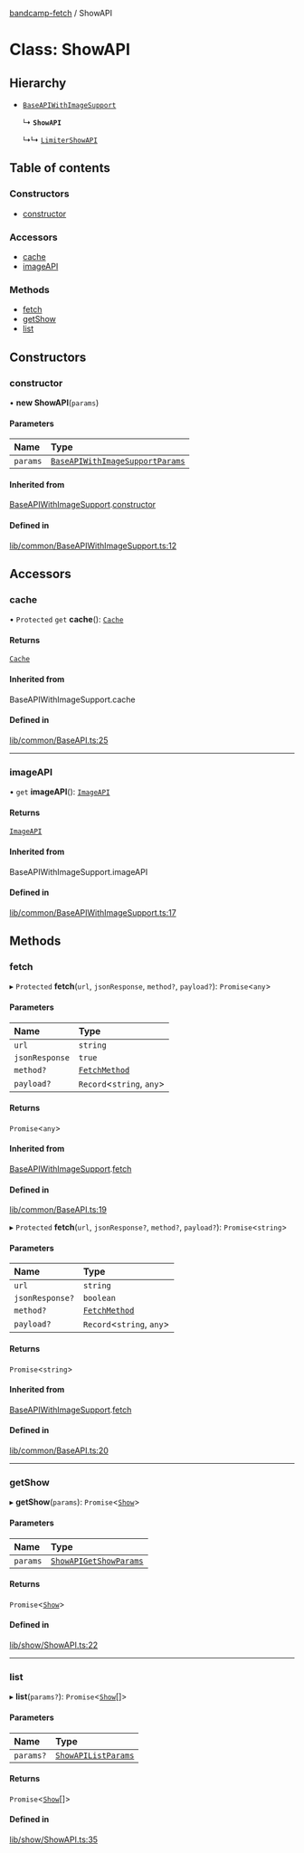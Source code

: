 [bandcamp-fetch](../README.md) / ShowAPI

# Class: ShowAPI

## Hierarchy

- [`BaseAPIWithImageSupport`](BaseAPIWithImageSupport.md)

  ↳ **`ShowAPI`**

  ↳↳ [`LimiterShowAPI`](LimiterShowAPI.md)

## Table of contents

### Constructors

- [constructor](ShowAPI.md#constructor)

### Accessors

- [cache](ShowAPI.md#cache)
- [imageAPI](ShowAPI.md#imageapi)

### Methods

- [fetch](ShowAPI.md#fetch)
- [getShow](ShowAPI.md#getshow)
- [list](ShowAPI.md#list)

## Constructors

### constructor

• **new ShowAPI**(`params`)

#### Parameters

| Name | Type |
| :------ | :------ |
| `params` | [`BaseAPIWithImageSupportParams`](../interfaces/BaseAPIWithImageSupportParams.md) |

#### Inherited from

[BaseAPIWithImageSupport](BaseAPIWithImageSupport.md).[constructor](BaseAPIWithImageSupport.md#constructor)

#### Defined in

[lib/common/BaseAPIWithImageSupport.ts:12](https://github.com/patrickkfkan/bandcamp-fetch/blob/19ec315/src/lib/common/BaseAPIWithImageSupport.ts#L12)

## Accessors

### cache

• `Protected` `get` **cache**(): [`Cache`](Cache.md)

#### Returns

[`Cache`](Cache.md)

#### Inherited from

BaseAPIWithImageSupport.cache

#### Defined in

[lib/common/BaseAPI.ts:25](https://github.com/patrickkfkan/bandcamp-fetch/blob/19ec315/src/lib/common/BaseAPI.ts#L25)

___

### imageAPI

• `get` **imageAPI**(): [`ImageAPI`](ImageAPI.md)

#### Returns

[`ImageAPI`](ImageAPI.md)

#### Inherited from

BaseAPIWithImageSupport.imageAPI

#### Defined in

[lib/common/BaseAPIWithImageSupport.ts:17](https://github.com/patrickkfkan/bandcamp-fetch/blob/19ec315/src/lib/common/BaseAPIWithImageSupport.ts#L17)

## Methods

### fetch

▸ `Protected` **fetch**(`url`, `jsonResponse`, `method?`, `payload?`): `Promise`<`any`\>

#### Parameters

| Name | Type |
| :------ | :------ |
| `url` | `string` |
| `jsonResponse` | ``true`` |
| `method?` | [`FetchMethod`](../enums/FetchMethod.md) |
| `payload?` | `Record`<`string`, `any`\> |

#### Returns

`Promise`<`any`\>

#### Inherited from

[BaseAPIWithImageSupport](BaseAPIWithImageSupport.md).[fetch](BaseAPIWithImageSupport.md#fetch)

#### Defined in

[lib/common/BaseAPI.ts:19](https://github.com/patrickkfkan/bandcamp-fetch/blob/19ec315/src/lib/common/BaseAPI.ts#L19)

▸ `Protected` **fetch**(`url`, `jsonResponse?`, `method?`, `payload?`): `Promise`<`string`\>

#### Parameters

| Name | Type |
| :------ | :------ |
| `url` | `string` |
| `jsonResponse?` | `boolean` |
| `method?` | [`FetchMethod`](../enums/FetchMethod.md) |
| `payload?` | `Record`<`string`, `any`\> |

#### Returns

`Promise`<`string`\>

#### Inherited from

[BaseAPIWithImageSupport](BaseAPIWithImageSupport.md).[fetch](BaseAPIWithImageSupport.md#fetch)

#### Defined in

[lib/common/BaseAPI.ts:20](https://github.com/patrickkfkan/bandcamp-fetch/blob/19ec315/src/lib/common/BaseAPI.ts#L20)

___

### getShow

▸ **getShow**(`params`): `Promise`<[`Show`](../interfaces/Show.md)\>

#### Parameters

| Name | Type |
| :------ | :------ |
| `params` | [`ShowAPIGetShowParams`](../interfaces/ShowAPIGetShowParams.md) |

#### Returns

`Promise`<[`Show`](../interfaces/Show.md)\>

#### Defined in

[lib/show/ShowAPI.ts:22](https://github.com/patrickkfkan/bandcamp-fetch/blob/19ec315/src/lib/show/ShowAPI.ts#L22)

___

### list

▸ **list**(`params?`): `Promise`<[`Show`](../interfaces/Show.md)[]\>

#### Parameters

| Name | Type |
| :------ | :------ |
| `params?` | [`ShowAPIListParams`](../interfaces/ShowAPIListParams.md) |

#### Returns

`Promise`<[`Show`](../interfaces/Show.md)[]\>

#### Defined in

[lib/show/ShowAPI.ts:35](https://github.com/patrickkfkan/bandcamp-fetch/blob/19ec315/src/lib/show/ShowAPI.ts#L35)
